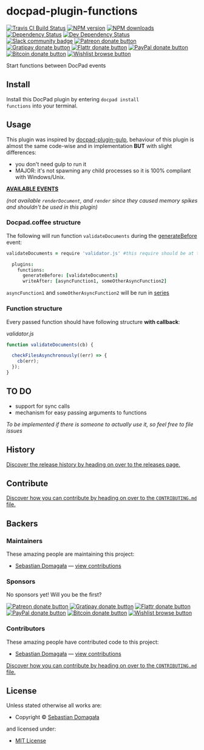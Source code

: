 <!-- TITLE/ -->

<h1>docpad-plugin-functions</h1>

<!-- /TITLE -->


<!-- BADGES/ -->

<span class="badge-travisci"><a href="http://travis-ci.org/sdomagala/docpad-plugin-functions" title="Check this project's build status on TravisCI"><img src="https://img.shields.io/travis/sdomagala/docpad-plugin-functions/master.svg" alt="Travis CI Build Status" /></a></span>
<span class="badge-npmversion"><a href="https://npmjs.org/package/docpad-plugin-functions" title="View this project on NPM"><img src="https://img.shields.io/npm/v/docpad-plugin-functions.svg" alt="NPM version" /></a></span>
<span class="badge-npmdownloads"><a href="https://npmjs.org/package/docpad-plugin-functions" title="View this project on NPM"><img src="https://img.shields.io/npm/dm/docpad-plugin-functions.svg" alt="NPM downloads" /></a></span>
<span class="badge-daviddm"><a href="https://david-dm.org/sdomagala/docpad-plugin-functions" title="View the status of this project's dependencies on DavidDM"><img src="https://img.shields.io/david/sdomagala/docpad-plugin-functions.svg" alt="Dependency Status" /></a></span>
<span class="badge-daviddmdev"><a href="https://david-dm.org/sdomagala/docpad-plugin-functions#info=devDependencies" title="View the status of this project's development dependencies on DavidDM"><img src="https://img.shields.io/david/dev/sdomagala/docpad-plugin-functions.svg" alt="Dev Dependency Status" /></a></span>
<br class="badge-separator" />
<span class="badge-slackin"><a href="https://slack.bevry.me" title="Join this project's slack community"><img src="https://slack.bevry.me/badge.svg" alt="Slack community badge" /></a></span>
<span class="badge-patreon"><a href="http://patreon.com/bevry" title="Donate to this project using Patreon"><img src="https://img.shields.io/badge/patreon-donate-yellow.svg" alt="Patreon donate button" /></a></span>
<span class="badge-gratipay"><a href="https://www.gratipay.com/bevry" title="Donate weekly to this project using Gratipay"><img src="https://img.shields.io/badge/gratipay-donate-yellow.svg" alt="Gratipay donate button" /></a></span>
<span class="badge-flattr"><a href="https://flattr.com/profile/balupton" title="Donate to this project using Flattr"><img src="https://img.shields.io/badge/flattr-donate-yellow.svg" alt="Flattr donate button" /></a></span>
<span class="badge-paypal"><a href="https://bevry.me/paypal" title="Donate to this project using Paypal"><img src="https://img.shields.io/badge/paypal-donate-yellow.svg" alt="PayPal donate button" /></a></span>
<span class="badge-bitcoin"><a href="https://bevry.me/bitcoin" title="Donate once-off to this project using Bitcoin"><img src="https://img.shields.io/badge/bitcoin-donate-yellow.svg" alt="Bitcoin donate button" /></a></span>
<span class="badge-wishlist"><a href="https://bevry.me/wishlist" title="Buy an item on our wishlist for us"><img src="https://img.shields.io/badge/wishlist-donate-yellow.svg" alt="Wishlist browse button" /></a></span>

<!-- /BADGES -->


<!-- DESCRIPTION/ -->

Start functions between DocPad events

<!-- /DESCRIPTION -->


<!-- INSTALL/ -->

<h2>Install</h2>

Install this DocPad plugin by entering <code>docpad install functions</code> into your terminal.

<!-- /INSTALL -->


## Usage

This plugin was inspired by [docpad-plugin-gulp](https://www.npmjs.com/package/docpad-plugin-gulp), behaviour of this plugin is almost the same code-wise and in implementation **BUT** with slight differences:
- you don't need gulp to run it
- MAJOR: it's not spawning any child processes so it is 100% compliant with Windows/Unix.

**[AVAILABLE EVENTS](http://docpad.org/docs/events/)**

*(not available `renderDocument`, and `render` since they caused memory spikes and shouldn't be used in this plugin)*

### Docpad.coffee structure

The following will run function `validateDocuments` during the
[generateBefore](http://docpad.org/docs/events#generatebefore) event:

```coffeescript
validateDocuments = require 'validator.js' #this require should be at the top of docpad.coffee

  plugins:
    functions:
      generateBefore: [validateDocuments]
      writeAfter: [asyncFunction1, someOtherAsyncFunction2]
```

`asyncFunction1` and `someOtherAsyncFunction2` will be run in [series](http://caolan.github.io/async/docs.html#.series)

### Function structure

Every passed function should have following structure **with callback**:

*validator.js*
```javascript
function validateDocuments(cb) {

  checkFilesAsynchronously((err) => {
    cb(err);
  });
}
```

## TO DO
- support for sync calls
- mechanism for easy passing arguments to functions

*To be implemented if there is someone to actually use it, so feel free to file issues*

<!-- HISTORY/ -->

<h2>History</h2>

<a href="https://github.com/sdomagala/docpad-plugin-functions/releases">Discover the release history by heading on over to the releases page.</a>

<!-- /HISTORY -->


<!-- CONTRIBUTE/ -->

<h2>Contribute</h2>

<a href="https://github.com/sdomagala/docpad-plugin-functions/blob/master/CONTRIBUTING.md#files">Discover how you can contribute by heading on over to the <code>CONTRIBUTING.md</code> file.</a>

<!-- /CONTRIBUTE -->


<!-- BACKERS/ -->

<h2>Backers</h2>

<h3>Maintainers</h3>

These amazing people are maintaining this project:

<ul><li><a href="https://github.com/sdomagala">Sebastian Domagała</a> — <a href="https://github.com/sdomagala/docpad-plugin-functions/commits?author=sdomagala" title="View the GitHub contributions of Sebastian Domagała on repository sdomagala/docpad-plugin-functions">view contributions</a></li></ul>

<h3>Sponsors</h3>

No sponsors yet! Will you be the first?

<span class="badge-patreon"><a href="http://patreon.com/bevry" title="Donate to this project using Patreon"><img src="https://img.shields.io/badge/patreon-donate-yellow.svg" alt="Patreon donate button" /></a></span>
<span class="badge-gratipay"><a href="https://www.gratipay.com/bevry" title="Donate weekly to this project using Gratipay"><img src="https://img.shields.io/badge/gratipay-donate-yellow.svg" alt="Gratipay donate button" /></a></span>
<span class="badge-flattr"><a href="https://flattr.com/profile/balupton" title="Donate to this project using Flattr"><img src="https://img.shields.io/badge/flattr-donate-yellow.svg" alt="Flattr donate button" /></a></span>
<span class="badge-paypal"><a href="https://bevry.me/paypal" title="Donate to this project using Paypal"><img src="https://img.shields.io/badge/paypal-donate-yellow.svg" alt="PayPal donate button" /></a></span>
<span class="badge-bitcoin"><a href="https://bevry.me/bitcoin" title="Donate once-off to this project using Bitcoin"><img src="https://img.shields.io/badge/bitcoin-donate-yellow.svg" alt="Bitcoin donate button" /></a></span>
<span class="badge-wishlist"><a href="https://bevry.me/wishlist" title="Buy an item on our wishlist for us"><img src="https://img.shields.io/badge/wishlist-donate-yellow.svg" alt="Wishlist browse button" /></a></span>

<h3>Contributors</h3>

These amazing people have contributed code to this project:

<ul><li><a href="https://github.com/sdomagala">Sebastian Domagała</a> — <a href="https://github.com/sdomagala/docpad-plugin-functions/commits?author=sdomagala" title="View the GitHub contributions of Sebastian Domagała on repository sdomagala/docpad-plugin-functions">view contributions</a></li></ul>

<a href="https://github.com/sdomagala/docpad-plugin-functions/blob/master/CONTRIBUTING.md#files">Discover how you can contribute by heading on over to the <code>CONTRIBUTING.md</code> file.</a>

<!-- /BACKERS -->


<!-- LICENSE/ -->

<h2>License</h2>

Unless stated otherwise all works are:

<ul><li>Copyright &copy; <a href="https://github.com/sdomagala">Sebastian Domagała</a></li></ul>

and licensed under:

<ul><li><a href="http://spdx.org/licenses/MIT.html">MIT License</a></li></ul>

<!-- /LICENSE -->
